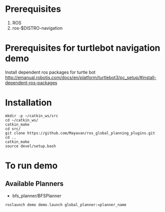 
# Prerequisites
1. ROS
2. ros-$DISTRO-navigation

# Prerequisites for turtlebot navigation demo

Install dependent ros packages for turtle bot
    http://emanual.robotis.com/docs/en/platform/turtlebot3/pc_setup/#install-dependent-ros-packages

# Installation

```
mkdir -p ~/catkin_ws/src
cd ~/catkin_ws/
catkin_make
cd src/
git clone https://github.com/Mayavan/ros_global_planning_plugins.git
cd ..
catkin_make
source devel/setup.bash
```

# To run demo
## Available Planners
* bfs_planner/BFSPlanner

```
roslaunch demo demo.launch global_planner:=planner_name
```
